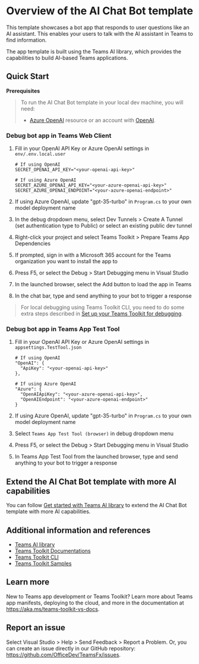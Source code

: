 # Overview of the AI Chat Bot template

This template showcases a bot app that responds to user questions like an AI assistant. This enables your users to talk with the AI assistant in Teams to find information.

The app template is built using the Teams AI library, which provides the capabilities to build AI-based Teams applications.

## Quick Start

**Prerequisites**
> To run the AI Chat Bot template in your local dev machine, you will need:
>
> - [Azure OpenAI](https://aka.ms/oai/access) resource or an account with [OpenAI](https://platform.openai.com).

### Debug bot app in Teams Web Client

1. Fill in your OpenAI API Key or Azure OpenAI settings in `env/.env.local.user`
    ```
    # If using OpenAI
    SECRET_OPENAI_API_KEY="<your-openai-api-key>"

    # If using Azure OpenAI
    SECRET_AZURE_OPENAI_API_KEY="<your-azure-openai-api-key>"
    SECRET_AZURE_OPENAI_ENDPOINT="<your-azure-openai-endpoint>"
    ```

2. If using Azure OpenAI, update "gpt-35-turbo" in `Program.cs` to your own model deployment name
3. In the debug dropdown menu, select Dev Tunnels > Create A Tunnel (set authentication type to Public) or select an existing public dev tunnel
4. Right-click your project and select Teams Toolkit > Prepare Teams App Dependencies
5. If prompted, sign in with a Microsoft 365 account for the Teams organization you want 
to install the app to
6. Press F5, or select the Debug > Start Debugging menu in Visual Studio
7. In the launched browser, select the Add button to load the app in Teams
8. In the chat bar, type and send anything to your bot to trigger a response

> For local debugging using Teams Toolkit CLI, you need to do some extra steps described in [Set up your Teams Toolkit for debugging](https://learn.microsoft.com/en-us/microsoftteams/platform/toolkit/debug-local?tabs=cli).

### Debug bot app in Teams App Test Tool

1. Fill in your OpenAI API Key or Azure OpenAI settings in `appsettings.TestTool.json`
    ```
    # If using OpenAI
    "OpenAI": {
      "ApiKey": "<your-openai-api-key>"
    },

    # If using Azure OpenAI
    "Azure": {
      "OpenAIApiKey": "<your-azure-openai-api-key>",
      "OpenAIEndpoint": "<your-azure-openai-endpoint>"
    }
    ```

2. If using Azure OpenAI, update "gpt-35-turbo" in `Program.cs` to your own model deployment name
3. Select `Teams App Test Tool (browser)` in debug dropdown menu
4. Press F5, or select the Debug > Start Debugging menu in Visual Studio
5. In Teams App Test Tool from the launched browser, type and send anything to your bot to trigger a response

## Extend the AI Chat Bot template with more AI capabilities

You can follow [Get started with Teams AI library](https://learn.microsoft.com/en-us/microsoftteams/platform/bots/how-to/teams%20conversational%20ai/how-conversation-ai-get-started) to extend the AI Chat Bot template with more AI capabilities.

## Additional information and references
- [Teams AI library](https://aka.ms/teams-ai-library)
- [Teams Toolkit Documentations](https://docs.microsoft.com/microsoftteams/platform/toolkit/teams-toolkit-fundamentals)
- [Teams Toolkit CLI](https://aka.ms/teamsfx-toolkit-cli)
- [Teams Toolkit Samples](https://github.com/OfficeDev/TeamsFx-Samples)

## Learn more

New to Teams app development or Teams Toolkit? Learn more about 
Teams app manifests, deploying to the cloud, and more in the documentation 
at https://aka.ms/teams-toolkit-vs-docs.

## Report an issue

Select Visual Studio > Help > Send Feedback > Report a Problem. 
Or, you can create an issue directly in our GitHub repository: 
https://github.com/OfficeDev/TeamsFx/issues.
